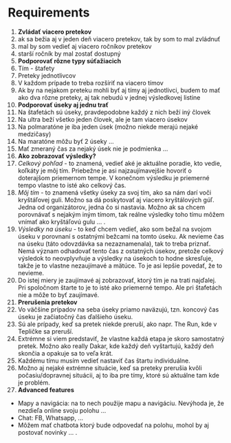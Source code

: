 # Requirements

1. **Zvládať viacero pretekov**
  1. ak sa bežia aj v jeden deň viacero pretekov, tak by som to mal zvládnuť
  1. mal by som vedieť aj viacero ročníkov pretekov
  1. starší ročník by mal zostať dostupný
1. **Podporovať rôzne typy súťažiacich**
  1. Tím - štafety
  1. Preteky jednotlivcov
  1. V každom prípade to treba rozšíriť na viacero tímov
  1. Ak by na nejakom preteku mohli byť aj tímy aj jednotlivci, budem to mať ako dva rôzne preteky, aj tak nebudú v jednej výsledkovej listine
1. **Podporovať úseky aj jednu trať**
  1. Na štafetách sú úseky, pravdepodobne každý z nich beží iný človek
  1. Na ultra beží všetko jeden človek, ale je tam viacero úsekov
  1. Na polmaratóne je iba jeden úsek (možno niekde merajú nejaké medzičasy)
  1. Na maratóne môžu byť 2 úseky ...
  1. Mať zmeraný čas za nejaký úsek nie je podmienka ...
1. **Ako zobrazovať výsledky?**
  1. *Celkový pohľad* - to znamená, vedieť aké je aktuálne poradie, kto vedie, koľkáty je môj tím. Priebežne je asi najzaujímavejšie hovoriť o doterajšom priemernom tempe. V konečnom výsledku je priemerné tempo vlastne to isté ako celkový čas.
  1. *Môj tím* - to znamená všetky úseky za svoj tím, ako sa nám darí voči kryštáľovej guli. Možno sa dá poskytovať aj viacero kryštálových gúľ. Jedna od organizátorov, jedna čo si nastavia. Možno ak sa chcem porovnávať s nejakým iným tímom, tak reálne výsledky toho tímu môžem vnímať ako kryštáľovú gulu ... . 
  1. *Výsledky na úseku* - to keď chcem vedieť, ako som bežal na svojom úseku v porovnaní s ostatnými bežcami na tomto úseku. Ak nevieme čas na úseku (táto odovzdávka sa nezaznamenala), tak to treba priznať. Nemá význam odhadovať tento čas z ostatných úsekov, pretože celkový výsledok to neovplyvňuje a výsledky na úsekoch to hodne skresľuje, takže je to vlastne nezaujímavé a mätúce. To je asi lepšie povedať, že to nevieme.
  1. Do istej miery je zaujímavé aj zobrazovať, ktorý tím je na trati najďalej. Pri spoločnom štarte to je to isté ako priemerné tempo. Ale pri štafetách nie a môže to byť zaujímavé.
1. **Prerušenia pretekov**
  1. Vo väčšine prípadov na seba úseky priamo naväzujú, tzn. koncový čas úseku je začiatočný čas ďalšieho úseku.
  1. Sú ale prípady, keď sa pretek niekde preruší, ako napr. The Run, kde v Tepličke sa preruší.
  1. Extrémne si viem predstaviť, že vlastne každá etapa je skoro samostatný pretek. Možno ako really Dakar, kde každý deň vyštartujú, každý deň skončia a opakuje sa to veľa krát.
  1. Každému tímu musím vedieť nastaviť čas štartu individuálne.
  1. Možno aj nejaké extrémne situácie, keď sa preteky prerušia kvôli počasiu/dopravnej situácii, aj to iba pre tímy, ktoré sú aktuálne tam kde je problém.
1. **Advanced features**
  * Mapy a navigácia: na to nech použije mapu a navigáciu. Nevýhoda je, že nezdieľa online svoju polohu ... 
  * Chat: FB, Whatsapp, ...
  * Môžem mať chatbota ktorý bude odpovedať na polohu, mohol by aj postovať novinky ... . 
  
  